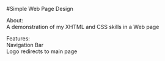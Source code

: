 #Simple Web Page Design

About:   
A demonstration of my XHTML and CSS skills in a Web page

Features:   
Navigation Bar   
Logo redirects to main page
